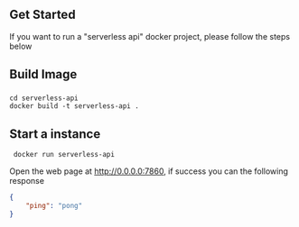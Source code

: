 ## Get Started 

If you want to run a "serverless api" docker project, please follow the steps below

## Build  Image


###
```shell
cd serverless-api
docker build -t serverless-api .
```
## Start a instance

```shell
 docker run serverless-api
```

Open the web page at http://0.0.0.0:7860, if success you can the following response 

```json
{
    "ping": "pong"
}
```